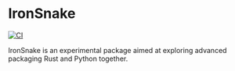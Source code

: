 # IronSnake
[![CI](https://github.com/ciaranra/ironsnake/actions/workflows/CI.yml/badge.svg)](https://github.com/ciaranra/ironsnake/actions/workflows/CI.yml)

IronSnake is an experimental package aimed at exploring advanced packaging Rust and Python together.